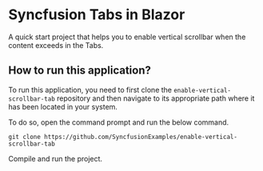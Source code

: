 # Syncfusion Tabs in Blazor

A quick start project that helps you to enable vertical scrollbar when the content exceeds in the Tabs.

## How to run this application?

To run this application, you need to first clone the `enable-vertical-scrollbar-tab` repository and then navigate to its appropriate path where it has been located in your system.

To do so, open the command prompt and run the below command.

```
git clone https://github.com/SyncfusionExamples/enable-vertical-scrollbar-tab
```
Compile and run the project.